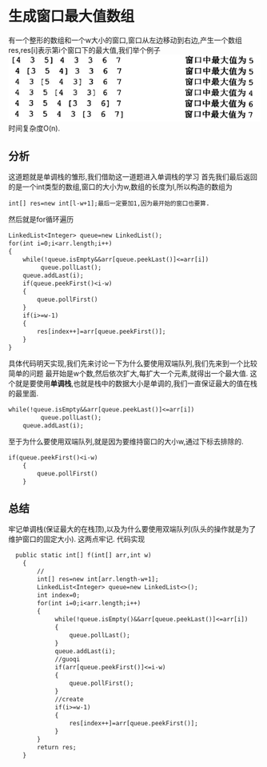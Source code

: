 # 生成窗口最大值数组
有一个整形的数组和一个w大小的窗口,窗口从左边移动到右边,产生一个数组res,res[i]表示第i个窗口下的最大值,我们举个例子
![](_v_images/20190505203621440_517761225.png)
时间复杂度O(n).
## 分析
这道题就是单调栈的雏形,我们借助这一道题进入单调栈的学习
首先我们最后返回的是一个int类型的数组,窗口的大小为w,数组的长度为l,所以构造的数组为
```
int[] res=new int[l-w+1];最后一定要加1,因为最开始的窗口也要算.
```
然后就是for循环遍历
```
LinkedList<Integer> queue=new LinkedList();
for(int i=0;i<arr.length;i++)
{
    while(!queue.isEmpty&&arr[queue.peekLast()]<=arr[i])
         queue.pollLast();
    queue.addLast(i);
    if(queue.peekFirst()<i-w)
    {
        queue.pollFirst()
    }
    if(i>=w-1)
    {
        res[index++]=arr[queue.peekFirst()];
    }
}
```
具体代码明天实现,我们先来讨论一下为什么要使用双端队列,我们先来到一个比较简单的问题
最开始是w个数,然后依次扩大,每扩大一个元素,就得出一个最大值.
这个就是要使用**单调栈**,也就是栈中的数据大小是单调的,我们一直保证最大的值在栈的最里面.
```
while(!queue.isEmpty&&arr[queue.peekLast()]<=arr[i])
         queue.pollLast();
    queue.addLast(i);
```
至于为什么要使用双端队列,就是因为要维持窗口的大小w,通过下标去排除的.
```
if(queue.peekFirst()<i-w)
    {
        queue.pollFirst()
    }
```
## 总结
牢记单调栈(保证最大的在栈顶),以及为什么要使用双端队列(队头的操作就是为了维护窗口的固定大小).
这两点牢记.
代码实现
```
  public static int[] f(int[] arr,int w)
    {
        //
        int[] res=new int[arr.length-w+1];
        LinkedList<Integer> queue=new LinkedList<>();
        int index=0;
        for(int i=0;i<arr.length;i++)
        {
             while(!queue.isEmpty()&&arr[queue.peekLast()]<=arr[i])
             {
                 queue.pollLast();
             }
             queue.addLast(i);
             //guoqi
             if(arr[queue.peekFirst()]<=i-w)
             {
                 queue.pollFirst();
             }
             //create
             if(i>=w-1)
             {
                 res[index++]=arr[queue.peekFirst()];
             }
        }
        return res;
    }
```